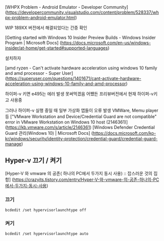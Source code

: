 [WHPX Problem - Android Emulator - Developer Community] (https://developercommunity.visualstudio.com/content/problem/528337/whpx-problem-android-emulator.html)

WIP 189XX 버전에서 해결되었다는 간증 확인

[Getting started with Windows 10 Insider Preview Builds - Windows Insider Program | Microsoft Docs] (https://docs.microsoft.com/en-us/windows-insider/at-home/get-started#supported-languages)

설치하자

[amd ryzen - Can't activate hardware acceleration using windows 10 family and amd processor - Super User] (https://superuser.com/questions/1401671/cant-activate-hardware-acceleration-using-windows-10-family-and-amd-processor)

하이퍼-v 키면 e495는 에러 발생 못써먹겠음
어쨌든 프리뷰버전에서 현재 하이퍼-v키고 사용중

그러나 하이퍼-v 실행 중일 때 일부 가상화 앱들이 오류 발생
VMWare, Memu player 등
["VMware Workstation and Device/Credential Guard are not compatible" error in VMware Workstation on Windows 10 host (2146361)] (https://kb.vmware.com/s/article/2146361)
[Windows Defender Credential Guard 관리(Windows 10) | Microsoft Docs] (https://docs.microsoft.com/ko-kr/windows/security/identity-protection/credential-guard/credential-guard-manage)

## Hyper-v 끄기 / 켜기
[Hyper-V 와 vmware 의 공존( 하나의 PC에서 두가지 동시 사용) :: 잡스러운 것의 집합] (https://crazyits.tistory.com/entry/Hyper-V-와-vmware-의-공존-하나의-PC에서-두가지-동시-사용)

### 끄기
```
bcdedit /set hypervisorlaunchtype off
```
### 켜기
```
bcdedit /set hypervisorlaunchtype auto
```